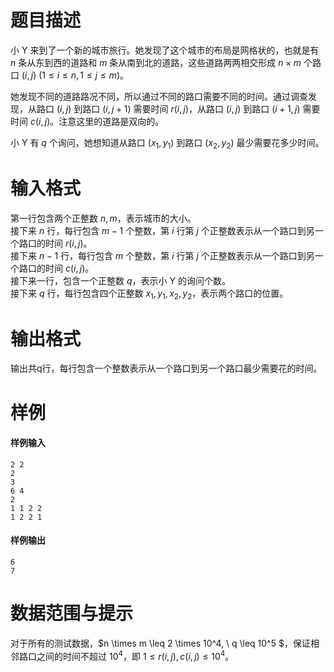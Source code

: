 
# 题目描述

小 Y 来到了一个新的城市旅行。她发现了这个城市的布局是网格状的，也就是有 $n$ 条从东到西的道路和 $m$ 条从南到北的道路，这些道路两两相交形成 $n \times m$ 个路口 $(i,j) \ (1 \leq i \leq n,1 \leq j \leq m)$。

她发现不同的道路路况不同，所以通过不同的路口需要不同的时间。通过调查发现，从路口 $(i,j)$ 到路口 $(i,j+1)$ 需要时间 $r(i,j)$，从路口 $(i,j)$ 到路口 $(i+1
,j)$ 需要时间 $c(i,j)$。注意这里的道路是双向的。

小 Y 有 $q$ 个询问，她想知道从路口 $(x_1,y_1)$ 到路口 $(x_2,y_2)$ 最少需要花多少时间。

# 输入格式

第一行包含两个正整数 $n,m$，表示城市的大小。  
接下来 $n$ 行，每行包含 $m-1$ 个整数，第 $i$ 行第 $j$ 个正整数表示从一个路口到另一个路口的时间 $r(i,j)$。  
接下来 $n-1$ 行，每行包含 $m$ 个整数，第 $i$ 行第 $j$ 个正整数表示从一个路口到另一个路口的时间 $c(i,j)$。  
接下来一行，包含一个正整数 $q$，表示小 Y 的询问个数。  
接下来 $q$ 行，每行包含四个正整数 $x_1,y_1,x_2,y_2$，表示两个路口的位置。

# 输出格式

输出共q行，每行包含一个整数表示从一个路口到另一个路口最少需要花的时间。

# 样例

#### 样例输入
```plain
2 2
2
3
6 4
2
1 1 2 2
1 2 2 1
```

#### 样例输出
```plain
6
7
```

# 数据范围与提示

对于所有的测试数据，$n \times m \leq 2 \times 10^4, \ q \leq 10^5 $，保证相邻路口之间的时间不超过 $10^4$，即 $1≤r(i,j),c(i,j)≤10^4$。

